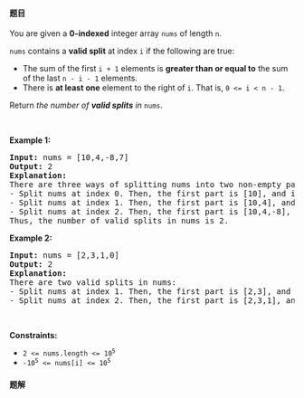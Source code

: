 #### 题目
<p>You are given a <strong>0-indexed</strong> integer array <code>nums</code> of length <code>n</code>.</p>

<p><code>nums</code> contains a <strong>valid split</strong> at index <code>i</code> if the following are true:</p>

<ul>
	<li>The sum of the first <code>i + 1</code> elements is <strong>greater than or equal to</strong> the sum of the last <code>n - i - 1</code> elements.</li>
	<li>There is <strong>at least one</strong> element to the right of <code>i</code>. That is, <code>0 &lt;= i &lt; n - 1</code>.</li>
</ul>

<p>Return <em>the number of <strong>valid splits</strong> in</em> <code>nums</code>.</p>

<p>&nbsp;</p>
<p><strong class="example">Example 1:</strong></p>

<pre>
<strong>Input:</strong> nums = [10,4,-8,7]
<strong>Output:</strong> 2
<strong>Explanation:</strong> 
There are three ways of splitting nums into two non-empty parts:
- Split nums at index 0. Then, the first part is [10], and its sum is 10. The second part is [4,-8,7], and its sum is 3. Since 10 &gt;= 3, i = 0 is a valid split.
- Split nums at index 1. Then, the first part is [10,4], and its sum is 14. The second part is [-8,7], and its sum is -1. Since 14 &gt;= -1, i = 1 is a valid split.
- Split nums at index 2. Then, the first part is [10,4,-8], and its sum is 6. The second part is [7], and its sum is 7. Since 6 &lt; 7, i = 2 is not a valid split.
Thus, the number of valid splits in nums is 2.
</pre>

<p><strong class="example">Example 2:</strong></p>

<pre>
<strong>Input:</strong> nums = [2,3,1,0]
<strong>Output:</strong> 2
<strong>Explanation:</strong> 
There are two valid splits in nums:
- Split nums at index 1. Then, the first part is [2,3], and its sum is 5. The second part is [1,0], and its sum is 1. Since 5 &gt;= 1, i = 1 is a valid split. 
- Split nums at index 2. Then, the first part is [2,3,1], and its sum is 6. The second part is [0], and its sum is 0. Since 6 &gt;= 0, i = 2 is a valid split.
</pre>

<p>&nbsp;</p>
<p><strong>Constraints:</strong></p>

<ul>
	<li><code>2 &lt;= nums.length &lt;= 10<sup>5</sup></code></li>
	<li><code>-10<sup>5</sup> &lt;= nums[i] &lt;= 10<sup>5</sup></code></li>
</ul>


 #### 题解